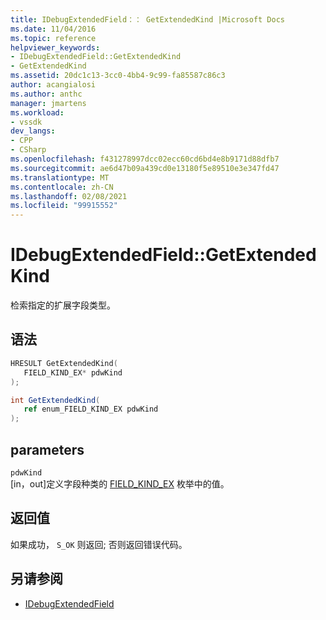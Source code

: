 ```yaml
---
title: IDebugExtendedField：： GetExtendedKind |Microsoft Docs
ms.date: 11/04/2016
ms.topic: reference
helpviewer_keywords:
- IDebugExtendedField::GetExtendedKind
- GetExtendedKind
ms.assetid: 20dc1c13-3cc0-4bb4-9c99-fa85587c86c3
author: acangialosi
ms.author: anthc
manager: jmartens
ms.workload:
- vssdk
dev_langs:
- CPP
- CSharp
ms.openlocfilehash: f431278997dcc02ecc60cd6bd4e8b9171d88dfb7
ms.sourcegitcommit: ae6d47b09a439cd0e13180f5e89510e3e347fd47
ms.translationtype: MT
ms.contentlocale: zh-CN
ms.lasthandoff: 02/08/2021
ms.locfileid: "99915552"
---
```

# <a name="idebugextendedfieldgetextendedkind"></a>IDebugExtendedField::GetExtendedKind
检索指定的扩展字段类型。

## <a name="syntax"></a>语法

```cpp
HRESULT GetExtendedKind(
   FIELD_KIND_EX* pdwKind
);
```

```csharp
int GetExtendedKind(
   ref enum_FIELD_KIND_EX pdwKind
);
```

## <a name="parameters"></a>parameters
`pdwKind`\
[in，out]定义字段种类的 [FIELD_KIND_EX](../../../extensibility/debugger/reference/field-kind-ex.md) 枚举中的值。

## <a name="return-value"></a>返回值
 如果成功， `S_OK` 则返回; 否则返回错误代码。

## <a name="see-also"></a>另请参阅
- [IDebugExtendedField](../../../extensibility/debugger/reference/idebugextendedfield.md)
